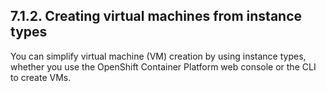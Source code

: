 ## 7.1.2. Creating virtual machines from instance types

You can simplify virtual machine (VM) creation by using instance types, whether you use the OpenShift Container Platform web console or the CLI to create VMs.

